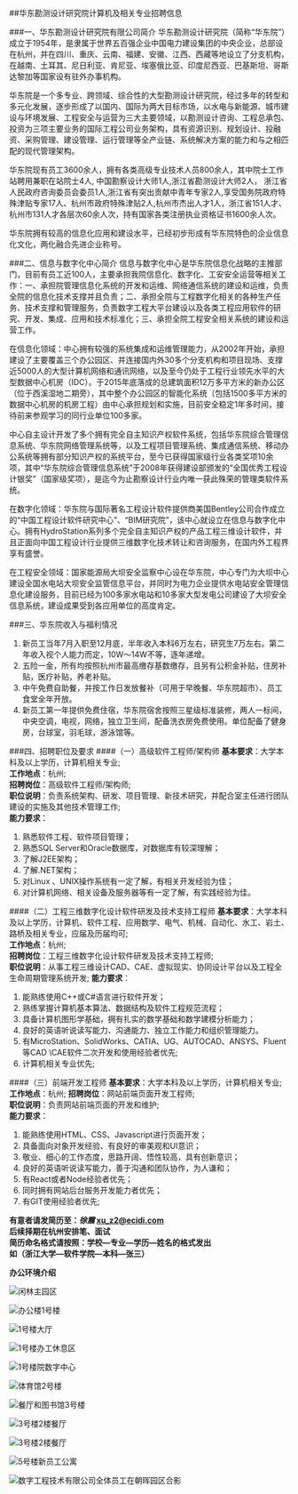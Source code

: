 ##华东勘测设计研究院计算机及相关专业招聘信息

###一、华东勘测设计研究院有限公司简介
华东勘测设计研究院（简称“华东院”）成立于1954年，是隶属于世界五百强企业中国电力建设集团的中央企业，总部设在杭州，并在四川、重庆、云南、福建、安徽、江西、西藏等地设立了分支机构，在越南、土耳其、尼日利亚、肯尼亚、埃塞俄比亚、印度尼西亚、巴基斯坦、哥斯达黎加等国家设有驻外办事机构。

华东院是一个多专业、跨领域、综合性的大型勘测设计研究院，经过多年的转型和多元化发展，逐步形成了以国内、国际为两大目标市场，以水电与新能源、城市建设与环境发展、工程安全与运营为三大主要领域，以勘测设计咨询、工程总承包、投资为三项主要业务的国际工程公司业务架构，具有资源识别、规划设计、投融资、采购管理、建设管理、运行管理等全产业链、系统解决方案的能力和与之相匹配的现代管理架构。

华东院现有员工3600余人，拥有各类高级专业技术人员800余人，其中院士工作站聘用兼职在站院士4人, 中国勘察设计大师1人,浙江省勘测设计大师2人， 浙江省人民政府咨询委员会委员1人,浙江省有突出贡献中青年专家2人,享受国务院政府特殊津贴专家17人、杭州市政府特殊津贴2人,杭州市杰出人才1人，浙江省151人才、杭州市131人才各层次60余人次，持有国家各类注册执业资格证书1600余人次。

华东院拥有较高的信息化应用和建设水平，已经初步形成有华东院特色的企业信息化文化，两化融合先进企业称号。

###二、信息与数字化中心简介
信息与数字化中心是华东院信息化战略的主推部门，目前有员工近100人，主要承担我院信息化、数字化、工安安全运营等相关工作：一、承担院管理信息化系统的开发和运维、网络通信系统的建设和运维，负责全院的信息化技术支撑并且负责；二、承担全院与工程数字化相关的各种生产任务、技术支撑和管理服务，负责数字工程大平台建设以及各类工程应用软件的研究、开发、集成、应用和技术标准化；三、承担全院工程安全相关系统的建设和运营工作。

在信息化领域：中心拥有较强的系统集成和运维管理能力，从2002年开始，承担建设了主要覆盖三个办公园区、并连接国内外30多个分支机构和项目现场、支撑近5000人的大型计算机网络和通讯网络，以及至今仍处于工程行业领先水平的大型数据中心机房（IDC）。于2015年底落成的总建筑面积12万多平方米的新办公区（位于西溪湿地二期旁），其中整个办公园区的智能化系统（包括1500多平方米的数据中心机房的机房工程）由中心承担规划和实施，目前安全稳定1年多时间，接待前来参观学习的同行业单位100多家。

中心自主设计开发了多个拥有完全自主知识产权软件系统，包括华东院综合管理信息系统、华东院网络管理系统等，以及工程项目管理系统、集成通信系统、移动办公系统等拥有部分知识产权的系统平台，至今已获得国家级行业各类奖项10余项，其中“华东院综合管理信息系统”于2008年获得建设部颁发的“全国优秀工程设计银奖”（国家级奖项），是迄今为止勘察设计行业内唯一获此殊荣的管理类软件系统。

在数字化领域：华东院与国际著名工程设计软件提供商美国Bentley公司合作成立的“中国工程设计软件研究中心”、“BIM研究院”，该中心就设立在信息与数字化中心。拥有HydroStation系列多个完全自主知识产权的产品工程三维设计软件，并且正面向中国工程设计行业提供三维数字化技术转让和咨询服务，在国内外工程界享有盛誉。

在工程安全领域：国家能源局大坝安全监察中心设在华东院，中心专门为大坝中心建设全国水电站大坝安全监管信息平台，并同时为电力企业提供水电站安全管理信息化建设服务，目前已经为100多家水电站和10多家大型发电公司建设了大坝安全信息系统，建设成果受到各应用单位的高度肯定。

###三、华东院收入与福利情况

1. 新员工当年7月入职至12月底，半年收入本科6万左右，研究生7万左右。第二年收入视个人能力而定，10W～14W不等，逐年递增。  
1. 五险一金，所有均按照杭州市最高缴存基数缴存，且另有公积金补贴，住房补贴，医疗补贴，养老补贴。  
1. 中午免费自助餐，并按工作日发放餐补（可用于早晚餐、华东院超市）、员工食堂全年开放。  
1. 新员工第一年提供免费住宿，华东院宿舍按照三星级标准装修，两人一标间，中央空调，电视，网络，独立卫生间，配备洗衣房免费使用。单位配备了健身房，台球室，羽毛球，游泳馆等。

###四、招聘职位及要求
####（一）高级软件工程师/架构师
__基本要求__：大学本科及以上学历，计算机相关专业;  
__工作地点__：杭州;  
__招聘岗位__：高级软件工程师/架构师;  
__职位说明__：负责系统架构、研发、项目管理、新技术研究，并配合室主任进行团队建设的实施及其他技术管理工作;   
__能力要求__：  

1. 熟悉软件工程、软件项目管理；  
1. 熟悉SQL Server和Oracle数据库，对数据库有较深理解；  
1. 了解J2EE架构；  
1. 了解.NET架构；  
1. 对Linux 、UNIX操作系统有一定了解，有相关开发经验为佳；  
1. 对计算机网络、相关设备及服务器等有一定了解，有实践经验为佳。  


####（二）工程三维数字化设计软件研发及技术支持工程师
__基本要求__：大学本科及以上学历，计算机、软件工程、应用数学、电气、机械、自动化、水工、岩土、路桥及相关专业，应届及历届均可;  
__工作地点__：杭州;  
__招聘岗位__：工程三维数字化设计软件研发及技术支持工程师;  
__职位说明__：从事工程三维设计CAD、CAE、虚拟现实、协同设计平台以及工程全生命周期管理系统开发;
__能力要求__：  

1. 能熟练使用C++或C#语言进行软件开发；  
1. 熟练掌握计算机基本算法、数据结构及软件工程规范流程；  
1. 具备计算机图形学基础，拥有扎实的数学基础和数学建模分析能力；  
1. 良好的英语听说读写能力、沟通能力、独立工作能力和组织管理能力。  
1. 有MicroStation、SolidWorks、CATIA、UG、AUTOCAD、ANSYS、Fluent等CAD \CAE软件二次开发和使用经验者优先;  
1. 计算机相关专业优先;  

####（三）前端开发工程师
__基本要求__：大学本科及以上学历，计算机相关专业; 
__工作地点__：杭州; 
__招聘岗位__：网站前端页面开发工程师;  
__职位说明__：负责网站前端页面的开发和维护;  
__能力要求__：  

1. 能熟练使用HTML、CSS、Javascript进行页面开发；
1. 具备面向对象开发经验、有良好的审美观和UI意识；
1. 敬业、细心的工作态度，思路开阔、悟性较高，具有创新意识；
1. 良好的英语听说读写能力，善于沟通和团队协作，为人谦和；
1. 有React或者Node经验者优先；
1. 同时拥有网站后台服务开发能力者优先；
1. 有GIT使用经验者优先;

 

**有意者请发简历至：*徐震* <xu_z2@ecidi.com>  
后续择期在杭州安排笔、面试  
简历命名格式请按照：学校—专业—学历—姓名的格式发出   
如（浙江大学—软件学院—本科—张三）**  


**办公环境介绍**

![闲林主园区](https://github.com/ecidi/notice/blob/master/2017/images/recruit/1.png "闲林主园区")

![办公楼1号楼](https://github.com/ecidi/notice/blob/master/2017/images/recruit/3.png "办公楼1号楼")

![1号楼大厅](https://github.com/ecidi/notice/blob/master/2017/images/recruit/6.png "1号楼大厅")

![1号楼办工休息区](https://github.com/ecidi/notice/blob/master/2017/images/recruit/7.png "1号楼办工休息区")

![1号楼院数字中心](https://github.com/ecidi/notice/blob/master/2017/images/recruit/10.png "1号楼院数字中心")

![体育馆2号楼](https://github.com/ecidi/notice/blob/master/2017/images/recruit/5.png "体育馆2号楼")

![餐厅和图书馆3号楼](https://github.com/ecidi/notice/blob/master/2017/images/recruit/4.png "餐厅和图书馆3号楼")

![3号楼2楼餐厅](https://github.com/ecidi/notice/blob/master/2017/images/recruit/8.png "3号楼2楼餐厅")

![3号楼2楼餐厅](https://github.com/ecidi/notice/blob/master/2017/images/recruit/9.png "3号楼2楼餐厅")

![5号楼新员工公寓](https://github.com/ecidi/notice/blob/master/2017/images/recruit/11.png "5号楼新员工公寓")

![数字工程技术有限公司全体员工在朝晖园区合影](https://github.com/ecidi/notice/blob/master/2017/images/recruit/2.png "数字工程技术有限公司全体员工在朝晖园区合影")